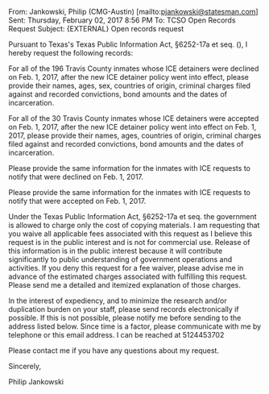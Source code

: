 From: Jankowski, Philip (CMG-Austin) [mailto:pjankowski@statesman.com] 
Sent: Thursday, February 02, 2017 8:56 PM
To: TCSO Open Records Request
Subject: {EXTERNAL} Open records request
 
Pursuant to Texas's Texas Public Information Act, §6252-17a et seq. (), I hereby request the following records:

 
For all of the 196 Travis County inmates whose ICE detainers were declined on Feb. 1, 2017, after the new ICE detainer policy went into effect, please provide their names, ages, sex, countries of origin, criminal charges filed against and recorded convictions, bond amounts and the dates of incarceration.

For all of the 30 Travis County inmates whose ICE detainers were accepted on Feb. 1, 2017, after the new ICE detainer policy went into effect on Feb. 1, 2017, please provide their names, ages, countries of origin, criminal charges filed against and recorded convictions, bond amounts and the dates of incarceration.

Please provide the same information for the inmates with ICE requests to notify that were declined on Feb. 1, 2017.

Please provide the same information for the inmates with ICE requests to notify that were accepted on Feb. 1, 2017.

 
Under the Texas Public Information Act, §6252-17a et seq. the government is allowed to charge only the cost of copying materials. I am requesting that you waive all applicable fees associated with this request as I believe this request is in the public interest and is not for commercial use. Release of this information is in the public interest because it will contribute significantly to public understanding of government operations and activities. If you deny this request for a fee waiver, please advise me in advance of the estimated charges associated with fulfilling this request. Please send me a detailed and itemized explanation of those charges.

In the interest of expediency, and to minimize the research and/or duplication burden on your staff, please send records electronically if possible. If this is not possible, please notify me before sending to the address listed below. Since time is a factor, please communicate with me by telephone or this email address. I can be reached at 5124453702

Please contact me if you have any questions about my request.

Sincerely,

Philip Jankowski

 